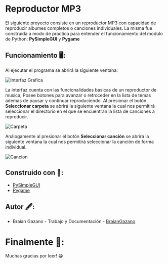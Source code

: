 # Reproductor MP3

El siguiente proyecto consiste en un reproductor MP3 con capacidad de reproducir albumes completos o canciones individuales.
La misma fue construida a modo de practica para entender el funcionamiento del modulo de Python: **PySimpleGUI** y **Pygame**

## Funcionamiento 🖥:

Al ejecutar el programa se abrirá la siguiente ventana:

![Interfaz Grafica](https://i.ibb.co/R49nw68/imagen-2020-12-27-182258.png)

La interfaz cuenta con las funcionalidades basicas de un reproductor de musica, Posee botones para avanzar o retroceder en la lista de temas ademas de pausar y continuar reproduciendo.
Al presionar el botón **Seleccionar carpeta** se abrirá la siguiente ventana la cual nos permitirá seleccionar el directorio en el que se encuentran la lista de canciones a reproducir.

![Carpeta](https://i.ibb.co/5nQqR6d/imagen-2020-12-27-182530.png)

Análogamente al presionar el botón **Seleccionar canción** se abrirá la siguiente ventana la cual nos permitirá seleccionar la canción de forma individual.

![Cancion](https://i.ibb.co/tQg69wp/imagen-2020-12-27-182656.png)

## Construido con 🔨:

- [PySimpleGUI](https://pysimplegui.readthedocs.io/en/latest/)
- [Pygame](https://www.pygame.org/docs/ref/music.html)

## Autor 🖋:

- Braian Gazano - Trabajo y Documentación - [BraianGazano](https://github.com/BraianGazano)

# Finalmente 👑:

Muchas gracias por leer! 😁

